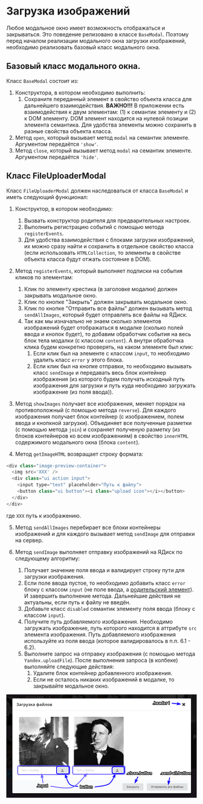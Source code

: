 # Загрузка изображений

Любое модальное окно имеет возможность отображаться и закрываться. Это поведение релизовано в классе `BaseModal`. Поэтому перед началом реализации модального окна загрузки изображений, необходимо реализовать базовый класс модального окна.

## Базовый класс модального окна.
Класс `BaseModal` состоит из:
1. Конструктора, в котором необходимо выполнить:
    1. Сохраните переданный элемент в свойство объекта класса для дальнейшего взаимодействия. **ВАЖНО!!!** В приложении есть взаимодействия к двум элементам: (1) к семантик элементу и (2) к DOM элементу. DOM элемент находится на нулевой позиции элемента семантика. Для удобства элементы можно сохранить в разные свойства объекта класса.
2. Метод `open`, который вызывает метод `modal` на семантик элементе. Аргументом передаётся `'show'`.
3. Метод `close`, который вызывает метод `modal` на семантик элементе. Аргументом передаётся `'hide'`.

## Класс FileUploaderModal
Класс `FileUploaderModal` должен наследоваться от класса `BaseModal` и иметь следующий функционал:
1. Конструктор, в котором необходимо:
    1. Вызвать конструктор родителя для предварительных настроек.
    2. Выполнить регистрацию событий с помощью метода `registerEvents`.
    3. Для удобства взаимодействия с блоками загрузки изображений, их можно сразу найти и сохранить в отдельное свойство класса (если использовать `HTMLCollection`, то элементы в свойстве объекта класса будут отжать состояние в DOM).

2. Метод `registerEvents`, который выполняет подписки на события кликов по элементам:
    1. Клик по элементу крестика (в заголовке модалки) должен закрывать модальное окно.
    2. Клик по кнопке "Закрыть" должен закрывать модальное окно.
    3. Клик по кнопке "Отправить все файлы" должен вызывать метод `sendAllImages`, который будет отправлять все файлы на ЯДиск.
    4. Так как мы изначально не знаем сколько элементов изображений будет отображаться в модалке (сколько полей ввода и кнопок будет), то добавим обработчик события на весь блок тела модалки (с классом `content`). А внутри обработчка клика будем конкретно проверять, на каком элементе был клик:
        1. Если клик был на элементе с классом `input`, то необходимо удалить класс `error` у этого блока.
        2. Если клик был на кнопке отправки, то необходимо вызывать класс `sendImage` и передавать весь блок контейнер изображения (из которого будем получать исходный путь изображения для загрузки и путь куда необходимо загружать изображение (из поля ввода)).

3. Метод `showImages` получает все изображения, меняет порядок на противоположный (с помощью метода `reverse`). Для каждого изображения получает блок контейнер (с изображением, полем ввода и кнопкной загрузки). Объединяет все полученные разметки (с помощью метода `join`) и сохраняет полученую разметку (из блоков контейнеров ко всем изображениям) в свойство `innerHTML` содержимого модального окна (блока `content`).

4. Метод `getImageHTML` возвращает строку формата:
```javascript
<div class="image-preview-container">
  <img src='XXX' />
  <div class="ui action input">
    <input type="text" placeholder="Путь к файлу">
    <button class="ui button"><i class="upload icon"></i></button>
  </div>
</div>
```
где `XXX` путь к изображению.

5. Метод `sendAllImages` перебирает все блоки контейнеры изображений и для каждого вызывает метод `sendImage` для отправки на сервер.

6. Метод `sendImage` выполняет отправку изображений на ЯДиск по следующему алгоритму:
    1. Получает значение поля ввода и валидирует строку пути для загрузки изображения.
    2. Если поле ввода пустое, то необходимо добавить класс `error` блоку с классом `input` (не поле ввода, а [родительский элемент](https://semantic-ui.com/elements/input.html)). И завершить выполнение метода. Дальнейшие действия не актуальны, если путь к файлу не введён.
    3. Добавьте класс `disabled` семантик элементу поля ввода (блоку с классом `input`). 
    4. Получите путь добавляемого изображения. Необходимо загружать изображение, путь которого находится в аттрибуте `src` элемента изображения. Путь добавляемого изображения используйте из поля ввода (которое валидировалось в п.п. 6.1 - 6.2).
    5. Выполните запрос на отправку изображения (с помощью метода `Yandex.uploadFile`). После выполнения запроса (в колбеке) выполняйте следующие действия:
        1. Удалите блок контейнер добавленного изображения.
        2. Если не осталось никаких изображений в модалке, то закрывайте модальное окно.

![](./img/FileUploaderModal.png)